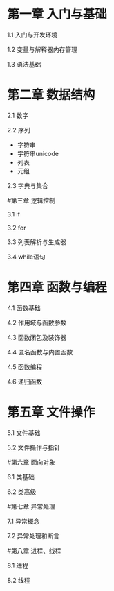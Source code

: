 # 第一章 入门与基础

1.1 入门与开发环境

1.2 变量与解释器内存管理

1.3 语法基础


# 第二章 数据结构

2.1 数字

2.2 序列

*  字符串
*  字符串unicode
*  列表
*  元组

2.3 字典与集合



#第三章 逻辑控制

3.1 if

3.2 for

3.3 列表解析与生成器

3.4 while语句



# 第四章 函数与编程

4.1 函数基础

4.2 作用域与函数参数

4.3 函数闭包及装饰器

4.4 匿名函数与内置函数

4.5 函数编程

4.6 递归函数



# 第五章 文件操作

5.1 文件基础

5.2 文件操作与指针



#第六章 面向对象

6.1 类基础

6.2 类高级



#第七章 异常处理

7.1 异常概念

7.2 异常处理和断言



#第八章 进程、线程

8.1 进程

8.2 线程



